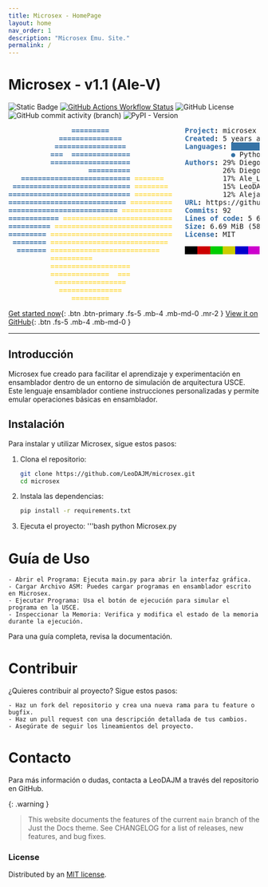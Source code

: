 ```yaml
---
title: Microsex - HomePage
layout: home
nav_order: 1
description: "Microsex Emu. Site."
permalink: /
---
```



# Microsex - v1.1 (Ale-V)

![Static Badge](https://img.shields.io/badge/VERSION-v1.1_rev2-brightgreen?style=for-the-badge&logo=json&logoColor=black&label=VERSION&labelColor=white&color=brightgreen)
[![GitHub Actions Workflow Status](https://img.shields.io/github/actions/workflow/status/LeoDAJM/microsex/.github%2Fworkflows%2Fpython-package.yml?branch=master&style=for-the-badge&logo=python&logoColor=white&label=Python%203.8%2B&labelColor=101010)](https://www.python.org/downloads/)
![GitHub License](https://img.shields.io/github/license/LeoDAJM/microsex?style=for-the-badge&logo=conventionalcommits&logoColor=white&label=Licence&labelColor=101010&color=orange)
![GitHub commit activity (branch)](https://img.shields.io/github/commit-activity/w/LeoDAJM/microsex/pyqt6?style=for-the-badge&logo=comma&logoColor=white&label=Commits&labelColor=101010)
![PyPI - Version](https://img.shields.io/pypi/v/pyqt6?style=for-the-badge&logo=qt&logoColor=white&label=PyQt6&labelColor=101010)

<pre><font color="#2F69A2"><b>               =========</b></font>                  <font color="#2F69A2"><b>Project</b></font><b>:</b> microsex (4 branches)
<font color="#2F69A2"><b>            ===============</b></font>               <font color="#2F69A2"><b>Created</b></font><b>:</b> 5 years ago
<font color="#2F69A2"><b>           =================</b></font>              <font color="#2F69A2"><b>Languages</b></font><b>:</b> <span style="background-color:#3572A5">                         </span><span style="background-color:#083FA1"> </span>
<font color="#2F69A2"><b>          ===  ==============</b></font>                        <font color="#3572A5">●</font> Python (95.2 %) <font color="#083FA1">●</font> Markdown (4.8 %)
<font color="#2F69A2"><b>          ===================</b></font>             <font color="#2F69A2"><b>Authors</b></font><b>:</b> 29% Diego Ramírez 27
<font color="#2F69A2"><b>                   ==========</b></font>                      26% Diego Ramirez 24
<font color="#2F69A2"><b>   ========================== </b></font><font color="#FFD940"><b>=======</b></font>              17% Ale_Linux 16
<font color="#2F69A2"><b> ============================ </b></font><font color="#FFD940"><b>========</b></font>             15% LeoDAJM 14
<font color="#2F69A2"><b>============================= </b></font><font color="#FFD940"><b>=========</b></font>            12% Alejandro ;) 11
<font color="#2F69A2"><b>============================ </b></font><font color="#FFD940"><b>==========</b></font>   <font color="#2F69A2"><b>URL</b></font><b>:</b> https://github.com/LeoDAJM/microsex
<font color="#2F69A2"><b>========================== </b></font><font color="#FFD940"><b>============</b></font>   <font color="#2F69A2"><b>Commits</b></font><b>:</b> 92
<font color="#2F69A2"><b>============ </b></font><font color="#FFD940"><b>==========================</b></font>   <font color="#2F69A2"><b>Lines of code</b></font><b>:</b> 5 625
<font color="#2F69A2"><b>========== </b></font><font color="#FFD940"><b>============================</b></font>   <font color="#2F69A2"><b>Size</b></font><b>:</b> 6.69 MiB (58 files)
<font color="#2F69A2"><b>========= </b></font><font color="#FFD940"><b>=============================</b></font>   <font color="#2F69A2"><b>License</b></font><b>:</b> MIT
<font color="#2F69A2"><b> ======== </b></font><font color="#FFD940"><b>============================</b></font>    
<font color="#2F69A2"><b>  ======= </b></font><font color="#FFD940"><b>==========================</b></font>      <span style="background-color:#000000">   </span><span style="background-color:#CD0000">   </span><span style="background-color:#00CD00">   </span><span style="background-color:#CDCD00">   </span><span style="background-color:#0000CD">   </span><span style="background-color:#CD00CD">   </span><span style="background-color:#00CDCD">   </span><span style="background-color:#FAEBD7">   </span>
<font color="#FFD940"><b>          ==========</b></font>                   
<font color="#FFD940"><b>          ===================</b></font>          
<font color="#FFD940"><b>          ==============  ===</b></font>          
<font color="#FFD940"><b>           =================</b></font>           
<font color="#FFD940"><b>            ===============</b></font>            
<font color="#FFD940"><b>               =========</b></font>               
</pre>


[Get started now](/README){: .btn .btn-primary .fs-5 .mb-4 .mb-md-0 .mr-2 }
[View it on GitHub][Repo]{: .btn .fs-5 .mb-4 .mb-md-0 }

---

## Introducción

Microsex fue creado para facilitar el aprendizaje y experimentación en ensamblador dentro de un entorno de simulación de arquitectura USCE. Este lenguaje ensamblador contiene instrucciones personalizadas y permite emular operaciones básicas en ensamblador.

## Instalación

Para instalar y utilizar Microsex, sigue estos pasos:

1. Clona el repositorio:

   ```bash
   git clone https://github.com/LeoDAJM/microsex.git
   cd microsex
2. Instala las dependencias:
    ```bash
    pip install -r requirements.txt
3. Ejecuta el proyecto:
    '''bash
    python Microsex.py


# Guía de Uso

    - Abrir el Programa: Ejecuta main.py para abrir la interfaz gráfica.
    - Cargar Archivo ASM: Puedes cargar programas en ensamblador escrito en Microsex.
    - Ejecutar Programa: Usa el botón de ejecución para simular el programa en la USCE.
    - Inspeccionar la Memoria: Verifica y modifica el estado de la memoria durante la ejecución.

Para una guía completa, revisa la documentación.

# Contribuir

¿Quieres contribuir al proyecto? Sigue estos pasos:

    - Haz un fork del repositorio y crea una nueva rama para tu feature o bugfix.
    - Haz un pull request con una descripción detallada de tus cambios.
    - Asegúrate de seguir los lineamientos del proyecto.

# Contacto

Para más información o dudas, contacta a LeoDAJM a través del repositorio en GitHub.


{: .warning }
> This website documents the features of the current `main` branch of the Just the Docs theme. See CHANGELOG for a list of releases, new features, and bug fixes.



### License

Distributed by an [MIT license](https://github.com/LeoDAJM/microsex/tree/master/LICENSE).


[Repo]: https://github.com/LeoDAJM/microsex/